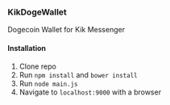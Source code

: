 ### KikDogeWallet
Dogecoin Wallet for Kik Messenger

#### Installation
1. Clone repo
2. Run `npm install` and `bower install`
3. Run `node main.js`
4. Navigate to `localhost:9000` with a browser